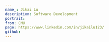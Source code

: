 ```yaml
---
name_: Jikai Lu
description: Software Development
portrait:
from: CMU
page: https://www.linkedin.com/in/jikailu123/
github:
---
```

